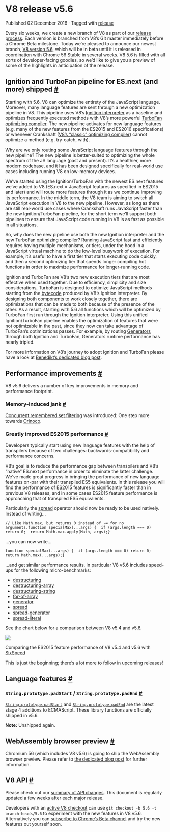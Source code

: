 V8 release v5.6
===============

Published 02 December 2016 · Tagged with [release](/blog/tags/release)

Every six weeks, we create a new branch of V8 as part of our [release process](/docs/release-process). Each version is branched from V8’s Git master immediately before a Chrome Beta milestone. Today we’re pleased to announce our newest branch, [V8 version 5.6](https://chromium.googlesource.com/v8/v8.git/+log/branch-heads/5.6), which will be in beta until it is released in coordination with Chrome 56 Stable in several weeks. V8 5.6 is filled with all sorts of developer-facing goodies, so we’d like to give you a preview of some of the highlights in anticipation of the release.

Ignition and TurboFan pipeline for ES.next (and more) shipped [#](#ignition-and-turbofan-pipeline-for-es.next-(and-more)-shipped)
---------------------------------------------------------------------------------------------------------------------------------

Starting with 5.6, V8 can optimize the entirety of the JavaScript language. Moreover, many language features are sent through a new optimization pipeline in V8. This pipeline uses V8’s [Ignition interpreter](/blog/ignition-interpreter) as a baseline and optimizes frequently executed methods with V8’s more powerful [TurboFan optimizing compiler](/docs/turbofan). The new pipeline activates for new language features (e.g. many of the new features from the ES2015 and ES2016 specifications) or whenever Crankshaft ([V8’s “classic” optimizing compiler](https://blog.chromium.org/2010/12/new-crankshaft-for-v8.html)) cannot optimize a method (e.g. try-catch, with).

Why are we only routing some JavaScript language features through the new pipeline? The new pipeline is better-suited to optimizing the whole spectrum of the JS language (past and present). It’s a healthier, more modern codebase, and it has been designed specifically for real-world use cases including running V8 on low-memory devices.

We’ve started using the Ignition/TurboFan with the newest ES.next features we’ve added to V8 (ES.next = JavaScript features as specified in ES2015 and later) and will route more features through it as we continue improving its performance. In the middle term, the V8 team is aiming to switch all JavaScript execution in V8 to the new pipeline. However, as long as there are still real-world use cases where Crankshaft runs JavaScript faster than the new Ignition/TurboFan pipeline, for the short term we’ll support both pipelines to ensure that JavaScript code running in V8 is as fast as possible in all situations.

So, why does the new pipeline use both the new Ignition interpreter and the new TurboFan optimizing compiler? Running JavaScript fast and efficiently requires having multiple mechanisms, or tiers, under the hood in a JavaScript virtual machine to do the low-level busywork of execution. For example, it’s useful to have a first tier that starts executing code quickly, and then a second optimizing tier that spends longer compiling hot functions in order to maximize performance for longer-running code.

Ignition and TurboFan are V8’s two new execution tiers that are most effective when used together. Due to efficiency, simplicity and size considerations, TurboFan is designed to optimize JavaScript methods starting from the [bytecode](https://en.wikipedia.org/wiki/Bytecode) produced by V8’s Ignition interpreter. By designing both components to work closely together, there are optimizations that can be made to both because of the presence of the other. As a result, starting with 5.6 all functions which will be optimized by TurboFan first run through the Ignition interpreter. Using this unified Ignition/TurboFan pipeline enables the optimization of features that were not optimizable in the past, since they now can take advantage of TurboFan’s optimizations passes. For example, by routing [Generators](https://developer.mozilla.org/en-US/docs/Web/JavaScript/Reference/Statements/function*) through both Ignition and TurboFan, Generators runtime performance has nearly tripled.

For more information on V8’s journey to adopt Ignition and TurboFan please have a look at [Benedikt’s dedicated blog post](https://benediktmeurer.de/2016/11/25/v8-behind-the-scenes-november-edition/).

Performance improvements [#](#performance-improvements)
-------------------------------------------------------

V8 v5.6 delivers a number of key improvements in memory and performance footprint.

### Memory-induced jank [#](#memory-induced-jank)

[Concurrent remembered set filtering](https://bugs.chromium.org/p/chromium/issues/detail?id=648568) was introduced: One step more towards [Orinoco](/blog/orinoco).

### Greatly improved ES2015 performance [#](#greatly-improved-es2015-performance)

Developers typically start using new language features with the help of transpilers because of two challenges: backwards-compatibility and performance concerns.

V8’s goal is to reduce the performance gap between transpilers and V8’s “native” ES.next performance in order to eliminate the latter challenge. We’ve made great progress in bringing the performance of new language features on-par with their transpiled ES5 equivalents. In this release you will find the performance of ES2015 features is significantly faster than in previous V8 releases, and in some cases ES2015 feature performance is approaching that of transpiled ES5 equivalents.

Particularly the [spread](https://developer.mozilla.org/en/docs/Web/JavaScript/Reference/Operators/Spread_operator) operator should now be ready to be used natively. Instead of writing…

    // Like Math.max, but returns 0 instead of -∞ for no arguments.function specialMax(...args) {  if (args.length === 0) return 0;  return Math.max.apply(Math, args);}

…you can now write…

    function specialMax(...args) {  if (args.length === 0) return 0;  return Math.max(...args);}

…and get similar performance results. In particular V8 v5.6 includes speed-ups for the following micro-benchmarks:

*   [destructuring](https://github.com/fhinkel/six-speed/tree/master/tests/destructuring)
*   [destructuring-array](https://github.com/fhinkel/six-speed/tree/master/tests/destructuring-array)
*   [destructuring-string](https://github.com/fhinkel/six-speed/tree/master/tests/destructuring-string)
*   [for-of-array](https://github.com/fhinkel/six-speed/tree/master/tests/for-of-array)
*   [generator](https://github.com/fhinkel/six-speed/tree/master/tests/generator)
*   [spread](https://github.com/fhinkel/six-speed/tree/master/tests/spread)
*   [spread-generator](https://github.com/fhinkel/six-speed/tree/master/tests/spread-generator)
*   [spread-literal](https://github.com/fhinkel/six-speed/tree/master/tests/spread-literal)

See the chart below for a comparison between V8 v5.4 and v5.6.

![](/_img/v8-release-56/perf.png)

Comparing the ES2015 feature performance of V8 v5.4 and v5.6 with [SixSpeed](https://fhinkel.github.io/six-speed/)

This is just the beginning; there’s a lot more to follow in upcoming releases!

Language features [#](#language-features)
-----------------------------------------

### `String.prototype.padStart` / `String.prototype.padEnd` [#](#string.prototype.padstart-%2F-string.prototype.padend)

[`String.prototype.padStart`](https://developer.mozilla.org/en-US/docs/Web/JavaScript/Reference/Global_Objects/String/padStart) and [`String.prototype.padEnd`](https://developer.mozilla.org/en-US/docs/Web/JavaScript/Reference/Global_Objects/String/padEnd) are the latest stage 4 additions to ECMAScript. These library functions are officially shipped in v5.6.

**Note:** Unshipped again.

WebAssembly browser preview [#](#webassembly-browser-preview)
-------------------------------------------------------------

Chromium 56 (which includes V8 v5.6) is going to ship the WebAssembly browser preview. Please refer to [the dedicated blog post](/blog/webassembly-browser-preview) for further information.

V8 API [#](#v8-api)
-------------------

Please check out our [summary of API changes](https://docs.google.com/document/d/1g8JFi8T_oAE_7uAri7Njtig7fKaPDfotU6huOa1alds/edit). This document is regularly updated a few weeks after each major release.

Developers with an [active V8 checkout](/docs/source-code#using-git) can use `git checkout -b 5.6 -t branch-heads/5.6` to experiment with the new features in V8 v5.6. Alternatively you can [subscribe to Chrome’s Beta channel](https://www.google.com/chrome/browser/beta.html) and try the new features out yourself soon.